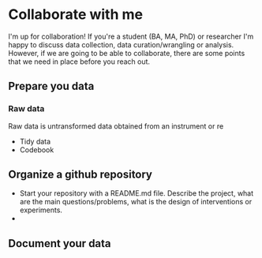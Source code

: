 # Collaborate with me

I'm up for collaboration! If you're a student (BA, MA, PhD) or researcher I'm happy to discuss data collection, data curation/wrangling or analysis. However, if we are going to be able to collaborate, there are some points that we need in place before you reach out.

## Prepare you data

### Raw data
Raw data is untransformed data obtained from an instrument or re


- Tidy data
- Codebook


## Organize a github repository
- Start your repository with a README.md file. Describe the project, what are the main questions/problems, what is the design of interventions or experiments.
- 

## Document your data
